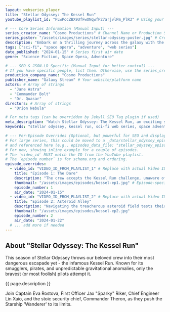 ```yaml
---
layout: webseries_player
title: "Stellar Odyssey: The Kessel Run"
youtube_playlist_id: "PLwPocZBX9UfFwONqwfP27arjvlPm_PlR3" # Using your example playlist

# --- Core Series Information (Manual Input) ---
series_creator_name: "Cosmo Productions" # Channel Name or Production Studio
series_poster: "/assets/images/series/stellar-odyssey-poster.jpg" # Create this image
description: "Embark on a thrilling journey across the galaxy with the brave crew of the Starship 'Wanderer'. This season: The Kessel Run challenge!"
tags: ["sci-fi", "space opera", "adventure", "web series"]
date_published: "2024-01-15" # Series first air date
genre: "Science Fiction, Space Opera, Adventure"

# --- SEO & JSON-LD Specific (Manual Input for better control) ---
# If you have specific people, list them. Otherwise, use the series_creator_name.
production_company_name: "Cosmo Productions"
publisher_name: "Galaxy Stream" # Your website/platform name
actors: # Array of strings
  - "Jane Astra"
  - "Commander Bolt"
  - "Dr. Quasar"
directors: # Array of strings
  - "Orion Nebula"

# For meta tags (can be overridden by Jekyll SEO Tag plugin if used)
meta_description: "Watch Stellar Odyssey: The Kessel Run, an exciting sci-fi web series. Follow the crew of the Wanderer on their epic space adventure."
keywords: "stellar odyssey, kessel run, sci-fi web series, space adventure, online series, {{ page.title }}"

# --- Per-Episode Overrides (Optional, but powerful for SEO and display) ---
# For large series, this could be moved to a _data/stellar_odyssey_episodes.yml file
# and referenced here (e.g., episodes_data_file: "stellar_odyssey_episodes.yml")
# For now, showing inline example for a couple of episodes.
# The `video_id` MUST match the ID from the YouTube playlist.
# The `episode_number` is for schema.org and ordering.
episode_overrides:
  - video_id: "VIDEO_ID_FROM_PLAYLIST_1" # Replace with actual Video ID from the playlist
    title: "Episode 1: The Dare"
    description: "The crew accepts the Kessel Run challenge, unaware of the dangers that await."
    thumbnail: "/assets/images/episodes/kessel-ep1.jpg" # Episode-specific thumbnail
    episode_number: 1
    air_date: "2024-01-15"
  - video_id: "VIDEO_ID_FROM_PLAYLIST_2" # Replace with actual Video ID
    title: "Episode 2: Asteroid Alley"
    description: "Navigating the treacherous asteroid field tests their skills and a new threat emerges."
    thumbnail: "/assets/images/episodes/kessel-ep2.jpg"
    episode_number: 2
    air_date: "2024-01-22"
  # ... add more if needed
---
```


## About "Stellar Odyssey: The Kessel Run"

This season of Stellar Odyssey throws our beloved crew into their most dangerous escapade yet - the infamous Kessel Run. Known for its smugglers, pirates, and unpredictable gravitational anomalies, only the bravest (or most foolish) pilots attempt it.

{{ page.description }}

Join Captain Eva Rostova, First Officer Jax "Sparky" Riker, Chief Engineer Lin Xaio, and the stoic security chief, Commander Theron, as they push the Starship 'Wanderer' to its limits.